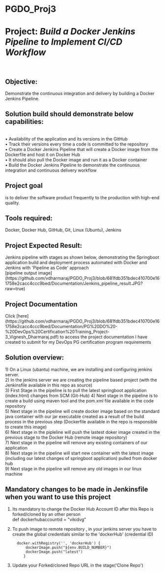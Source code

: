 # PGDO_Proj3
<h1>Project: <i>Build a Docker Jenkins Pipeline to Implement CI/CD Workflow</i> </h1> </br>


<h2>Objective:</h2> Demonstrate the continuous integration and delivery by building a Docker Jenkins Pipeline.  </br>

<h2>Solution build should demonstrate below capabilities: </h2> </br>
•	Availability of the application and its versions in the GitHub </br>
•	Track their versions every time a code is committed to the repository  </br>
•	Create a Docker Jenkins Pipeline that will create a Docker image from the Dockerfile and host it on Docker Hub  </br>
•	It should also pull the Docker image and run it as a Docker container  </br>
•	Build the Docker Jenkins Pipeline to demonstrate the continuous integration and continuous delivery workflow  </br>

<h2>Project goal</h2> is to deliver the software product frequently to the production with high-end quality.  </br>


<h2>Tools required:</h2> Docker, Docker Hub, GitHub, Git, Linux (Ubuntu), Jenkins  </br>

<h2>Project Expected Result:</h2>
Jenkins pipeline with stages as shown below, demonstrating the Springboot application build and deployment process automated with Docker and Jenkins with 'Pipeline as Code' approach</br>
[pipeline output image](https://github.com/vdharmaraj/PGDO_Proj3/blob/681fdb351bdec410700e161758e2cacc4ccc9bed/Documentation/Jenkins_pipeline_result.JPG?raw=true)

<h2>Project Documentation</h2>
Click [here](https://github.com/vdharmaraj/PGDO_Proj3/blob/681fdb351bdec410700e161758e2cacc4ccc9bed/Documentation/PG%20DO%20-%20DevOps%20Certification%20Training_Project-3_Vignesh_Dharmaraj.pdf) to access the project documentation I have created to submit for my DevOps PG certification program requirements   

<h2>Solution overview:</h2> 
1) On a Linux (ubantu) machine, we are installing and configuring jenkins server.</br>
2) In the jenkins server we are creating the pipeline based project (with the Jenkinsfile available in this repo as source)</br>
3) First Stage in the pipeline is to pull the latest springboot application (index.html) changes from SCM (Git-Hub) 
4) Next stage in the pipeline is to create a build using maven tool and the pom.xml file available in the code repository</br>
5) Next stage in the pipeline will create docker image based on the standard java container with our jar executable created as a result of the build process in the previous step (Dockerfile available in the repo is responsible to create this image)</br>
6) Next stage in the pipleline will push the lastest doker image created in the previous stage to the Docker Hub (remote image repository)</br>
7) Next stage in the pipeline will remove any existing containers of our application</br>
8) Next stage in the pipeline will start new container with the latest image (including our latest changes of springboot application) pulled from docker hub</br>
9) Next stage in the pipeline will remove any old images in our linux machine</br>

<h2>Mandatory changes to be made in Jenkinsfile when you want to use this project</h2>

1. Its mandatory to change the Docker Hub Account ID after this Repo is forked/cloned by an other person</br>
    def dockerhubaccountid = "vikidvg"</br>
    

2. To push image to remote repository , in your jenkins server you have to create the global credentials similar to the 'dockerHub' (credential ID)</br>
  
	     docker.withRegistry('', 'dockerHub') {
             dockerImage.push("${env.BUILD_NUMBER}")
             dockerImage.push("latest")
            }
	    
3. Update your Forked/cloned Repo URL in the stage('Clone Repo') 
